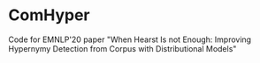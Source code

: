 # ComHyper
Code for EMNLP'20 paper "When Hearst Is not Enough: Improving Hypernymy Detection from Corpus with Distributional Models"
